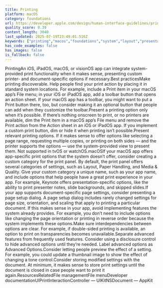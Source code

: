 ```yaml
---
title: Printing
platform: macOS
category: foundations
url: https://developer.apple.com/design/human-interface-guidelines/printing
quality_score: 0.39
content_length: 3040
last_updated: 2025-07-19T23:49:01.516Z
keywords: ["printing","macos","foundations","system","layout","presentation"]
has_code_examples: false
has_images: false
is_fallback: false
---
```


PrintingAn iOS, iPadOS, macOS, or visionOS app can integrate system-provided print functionality when it makes sense, presenting custom printer- and document-specific options if necessary.Best practicesMake printing discoverable. Help people find your print action by placing it in standard system locations. For example, include a Print item in your macOS app’s File menu; in your iOS or iPadOS app, add a toolbar button that opens an action sheet. If your macOS app has a toolbar, you might want to put a Print button there, too, but consider making it an optional button that people can add when they customize the toolbar.Present a printing option only when it’s possible. If there’s nothing onscreen to print, or no printers are available, dim the Print item in a macOS app’s File menu and remove the Print action from the Action sheet in an iOS or iPadOS app. If you implement a custom print button, dim or hide it when printing isn’t possible.Present relevant printing options. If it makes sense to offer options like selecting a page range, requesting multiple copies, or printing on both sides — and the printer supports the options — use the system-provided view to present them. Not supported in tvOS or watchOS.macOSIf your macOS app offers app-specific print options that the system doesn’t offer, consider creating a custom category for the print panel. By default, the print panel offers several categories of settings, such as Layout, Paper Handling, and Media & Quality. Give your custom category a unique name, such as your app name, and include options that help people have a great print experience in your app. For example, Keynote offers presentation-specific options, like the ability to print presenter notes, slide backgrounds, and skipped slides.If your app supports document-specific page settings, consider presenting a page setup dialog. A page setup dialog includes rarely changed settings for page size, orientation, and scaling that apply to printing a particular document. If this makes sense in your app, avoid implementing features the system already provides. For example, you don’t need to include options like changing the page orientation or printing in reverse order because the system implements these options.Make sure interdependencies between options are clear. For example, if double-sided printing is available, an option to print on transparencies becomes unavailable.Separate advanced features from frequently used features. Consider using a disclosure control to hide advanced options until they’re needed. Label advanced options as Advanced Options.Consider letting people preview the effect of a setting. For example, you could update a thumbnail image to show the effect of changing a tone control.Consider storing modified settings with the document. At minimum, it makes sense to store print settings until the document is closed in case people want to print it again.ResourcesRelatedFile managementFile menuDeveloper documentationUIPrintInteractionController — UIKitNSDocument — AppKit